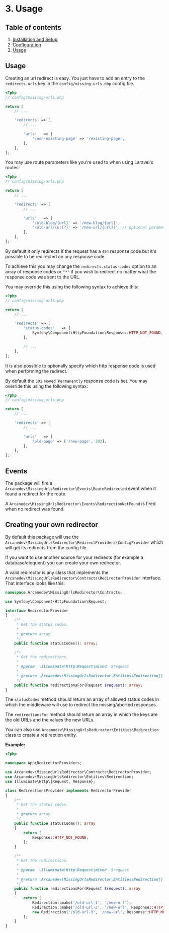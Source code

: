 # 3. Usage

## Table of contents

  1. [Installation and Setup](1-Installation-and-Setup.md)
  2. [Configuration](2-Configuration.md)
  3. [Usage](3-Usage.md)

## Usage

Creating an url redirect is easy. You just have to add an entry to the `redirects.urls` key in the `config/missing-urls.php` config file.

```php
<?php
// config/missing-urls.php

return [
    // ...

    'redirects' => [
        // ...

        'urls'   => [
            '/non-existing-page' => '/existing-page',
        ],
    ],
];
```

You may use route parameters like you're used to when using Laravel's routes:

```php
<?php
// config/missing-urls.php

return [
    // ...

    'redirects' => [
        // ...

        'urls'   => [
            '/old-blog/{url}' => '/new-blog/{url}',
            '/old-url/{url?}' => '/new-url/{url?}', // Optional parameters
        ],
    ],
];
```

By default it only redirects if the request has a `404` response code but it's possible to be redirected on any response code.

To achieve this you may change the `redirects.status-codes` option to an array of response codes or `"*"` if you wish to redirect no matter what the response code was sent to the URL.

You may override this using the following syntax to achieve this:

```php
<?php
// config/missing-urls.php

return [
    // ...

    'redirects' => [
        'status-codes'   => [
            Symfony\Component\HttpFoundation\Response::HTTP_NOT_FOUND,
        ],

        // ...
    ],
];
```

It is also possible to optionally specify which http response code is used when performing the redirect.

By default the `301 Moved Permanently` response code is set. You may override this using the following syntax:

```php
<?php
// config/missing-urls.php

return [
    // ...

    'redirects' => [
        // ...

        'urls'   => [
            'old-page' => ['/new-page', 302],
        ],
    ],
];
```

## Events

The package will fire a `Arcanedev\MissingUrlsRedirector\Events\RouteRedirected` event when it found a redirect for the route.

A `Arcanedev\MissingUrlsRedirector\Events\RedirectionNotFound` is fired when no redirect was found.

## Creating your own redirector

By default this package will use the `Arcanedev\MissingUrlsRedirector\RedirectProviders\ConfigProvider` which will get its redirects from the config file.

If you want to use another source for your redirects (for example a database/eloquent) you can create your own redirector.

A valid redirector is any class that implements the `Arcanedev\MissingUrlsRedirector\Contracts\RedirectorProvider` interface. That interface looks like this:

```php
namespace Arcanedev\MissingUrlsRedirector\Contracts;

use Symfony\Component\HttpFoundation\Request;

interface RedirectorProvider
{
    /**
     * Get the status codes.
     *
     * @return array
     */
    public function statusCodes(): array;

    /**
     * Get the redirections.
     *
     * @param  \Illuminate\Http\Request|mixed  $request
     *
     * @return \Arcanedev\MissingUrlsRedirector\Entities\Redirection[]|array
     */
    public function redirectionsFor(Request $request): array;
}
```

The `statusCodes` method should return an array of allowed status codes in which the middleware will use to redirect the missing/aborted responses.

The `redirectionsFor` method should return an array in which the keys are the old URLs and the values the new URLs.

You can also use `Arcanedev\MissingUrlsRedirector\Entities\Redirection` class to create a redirection entity.

**Example:**

```php
<?php

namespace App\RedirectorProviders;

use Arcanedev\MissingUrlsRedirector\Contracts\RedirectorProvider;
use Arcanedev\MissingUrlsRedirector\Entities\Redirection;
use Illuminate\Http\{Request, Response};

class RedirectionsProvider implements RedirectorProvider
{
    /**
     * Get the status codes.
     *
     * @return array
     */
    public function statusCodes(): array
    {
        return [
            Response::HTTP_NOT_FOUND,
        ];
    }

    /**
     * Get the redirections.
     *
     * @param  \Illuminate\Http\Request|mixed  $request
     *
     * @return \Arcanedev\MissingUrlsRedirector\Entities\Redirection[]
     */
    public function redirectionsFor(Request $request): array
    {
        return [
            Redirection::make('/old-url-1', '/new-url'),
            Redirection::make('/old-url-2', '/new-url', Response::HTTP_FOUND),
            new Redirection('/old-url-3', '/new-url', Response::HTTP_MOVED_PERMANENTLY),
        ];
    }
}
```
